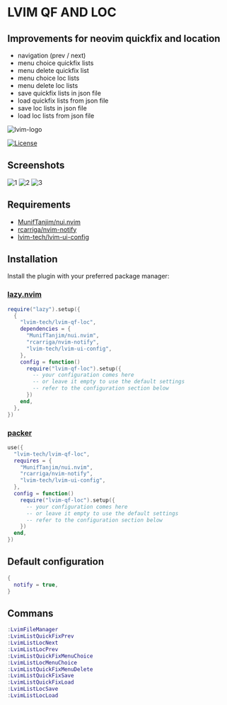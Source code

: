 # LVIM QF AND LOC

## Improvements for neovim quickfix and location

-   navigation (prev / next)
-   menu choice quickfix lists
-   menu delete quickfix list
-   menu choice loc lists
-   menu delete loc lists
-   save quickfix lists in json file
-   load quickfix lists from json file
-   save loc lists in json file
-   load loc lists from json file

![lvim-logo](https://user-images.githubusercontent.com/82431193/115121988-3bc06800-9fbe-11eb-8dab-19f624aa7b93.png)

[![License](https://img.shields.io/badge/License-BSD%203--Clause-blue.svg)](https://github.com/lvim-tech/lvim-colorscheme/blob/main/LICENSE)

## Screenshots

![1](https://github.com/lvim-tech/lvim-qf-loc/assets/82431193/1f4fd211-9651-45ce-ad4a-783c795d1554)
![2](https://github.com/lvim-tech/lvim-qf-loc/assets/82431193/233395cb-6504-45a3-9a17-27348ed7cce3)
![3](https://github.com/lvim-tech/lvim-qf-loc/assets/82431193/363d7811-25fb-407e-8544-2b02a2b45857)

## Requirements

-   [MunifTanjim/nui.nvim](https://github.com/MunifTanjim/nui.nvim)
-   [rcarriga/nvim-notify](https://github.com/rcarriga/nvim-notify)
-   [lvim-tech/lvim-ui-config](https://github.com/lvim-tech/lvim-ui-config)

## Installation

Install the plugin with your preferred package manager:

### [lazy.nvim](https://github.com/folke/lazy.nvim)

```lua
require("lazy").setup({
  {
    "lvim-tech/lvim-qf-loc",
    dependencies = {
      "MunifTanjim/nui.nvim",
      "rcarriga/nvim-notify",
      "lvim-tech/lvim-ui-config",
    },
    config = function()
      require("lvim-qf-loc").setup({
        -- your configuration comes here
        -- or leave it empty to use the default settings
        -- refer to the configuration section below
      })
    end,
  },
})
```

### [packer](https://github.com/wbthomason/packer.nvim)

```lua
use({
  "lvim-tech/lvim-qf-loc",
  requires = {
    "MunifTanjim/nui.nvim",
    "rcarriga/nvim-notify",
    "lvim-tech/lvim-ui-config",
  },
  config = function()
    require("lvim-qf-loc").setup({
      -- your configuration comes here
      -- or leave it empty to use the default settings
      -- refer to the configuration section below
    })
  end,
})
```

## Default configuration

```lua
{
  notify = true,
}
```

## Commans

```lua
:LvimFileManager
:LvimListQuickFixPrev
:LvimListLocNext
:LvimListLocPrev
:LvimListQuickFixMenuChoice
:LvimListLocMenuChoice
:LvimListQuickFixMenuDelete
:LvimListQuickFixSave
:LvimListQuickFixLoad
:LvimListLocSave
:LvimListLocLoad
```
